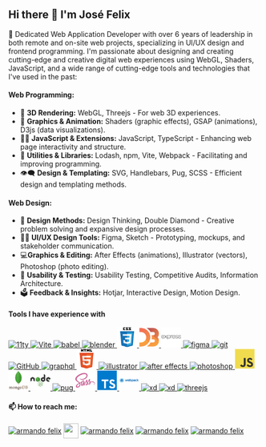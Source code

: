 ## Hi there 👋 I'm José Felix

🔭 Dedicated Web Application Developer with over 6 years of leadership in both remote and on-site web projects, specializing in UI/UX design and frontend programming. I'm passionate about designing and creating cutting-edge and creative digital web experiences using WebGL, Shaders, JavaScript, and a wide range of cutting-edge tools and technologies that I've used in the past:

#### Web Programming:
- 🥽 **3D Rendering:** WebGL, Threejs - For web 3D experiences.
- 🎠 **Graphics & Animation:** Shaders (graphic effects), GSAP (animations), D3js (data visualizations).
- 👨‍💻 **JavaScript & Extensions:** JavaScript, TypeScript - Enhancing web page interactivity and structure.
- 🧹 **Utilities & Libraries:** Lodash, npm, Vite, Webpack - Facilitating and improving programming.
- 👁‍🗨 **Design & Templating:** SVG, Handlebars, Pug, SCSS - Efficient design and templating methods.

#### Web Design:
- 🔬 **Design Methods:** Design Thinking, Double Diamond - Creative problem solving and expansive design processes.
- 🙇‍♀️ **UI/UX Design Tools:** Figma, Sketch - Prototyping, mockups, and stakeholder communication.
- 💻**Graphics & Editing:** After Effects (animations), Illustrator (vectors), Photoshop (photo editing).
- 🧾 **Usability & Testing:** Usability Testing, Competitive Audits, Information Architecture.
- 🗳 **Feedback & Insights:** Hotjar, Interactive Design, Motion Design.

#### Tools I have experience with

<p align="left"> <a href="https://www.11ty.dev/" target="_blank" rel="noreferrer"> <img src="https://gist.githubusercontent.com/vivek32ta/c7f7bf583c1fb1c58d89301ea40f37fd/raw/f4c85cce5790758286b8f155ef9a177710b995df/11ty.svg" alt="11ty" width="40" height="40"/> </a> <a href="https://vitejs.dev/" target="_blank" rel="noreferrer"> <img src="https://upload.wikimedia.org/wikipedia/commons/thumb/f/f1/Vitejs-logo.svg/1039px-Vitejs-logo.svg.png" alt="Vite" width="40" height="40"/> </a> <a href="https://babeljs.io/" target="_blank" rel="noreferrer"> <img src="https://www.vectorlogo.zone/logos/babeljs/babeljs-icon.svg" alt="babel" width="40" height="40"/> </a> <a href="https://www.blender.org/" target="_blank" rel="noreferrer"> <img src="https://download.blender.org/branding/community/blender_community_badge_white.svg" alt="blender" width="40" height="40"/> </a> <a href="https://www.w3schools.com/css/" target="_blank" rel="noreferrer"> <img src="https://raw.githubusercontent.com/devicons/devicon/master/icons/css3/css3-original-wordmark.svg" alt="css3" width="40" height="40"/> </a> <a href="https://d3js.org/" target="_blank" rel="noreferrer"> <img src="https://raw.githubusercontent.com/devicons/devicon/master/icons/d3js/d3js-original.svg" alt="d3js" width="40" height="40"/> </a> <a href="https://expressjs.com" target="_blank" rel="noreferrer"> <img src="https://raw.githubusercontent.com/devicons/devicon/master/icons/express/express-original-wordmark.svg" alt="express" width="40" height="40"/> </a> <a href="https://www.figma.com/" target="_blank" rel="noreferrer"> <img src="https://www.vectorlogo.zone/logos/figma/figma-icon.svg" alt="figma" width="40" height="40"/> </a> <a href="https://git-scm.com/" target="_blank" rel="noreferrer"> <img src="https://www.vectorlogo.zone/logos/git-scm/git-scm-icon.svg" alt="git" width="40" height="40"/> </a> <a href="https://github.com/" target="_blank" rel="noreferrer"> <img src="https://github.githubassets.com/assets/GitHub-Mark-ea2971cee799.png" alt="GitHub" width="40" height="40"/> </a> <a href="https://graphql.org" target="_blank" rel="noreferrer"> <img src="https://www.vectorlogo.zone/logos/graphql/graphql-icon.svg" alt="graphql" width="40" height="40"/> </a> <a href="https://www.w3.org/html/" target="_blank" rel="noreferrer"> <img src="https://raw.githubusercontent.com/devicons/devicon/master/icons/html5/html5-original-wordmark.svg" alt="html5" width="40" height="40"/> </a> <a href="https://www.adobe.com/in/products/illustrator.html" target="_blank" rel="noreferrer"> <img src="https://upload.wikimedia.org/wikipedia/commons/thumb/f/fb/Adobe_Illustrator_CC_icon.svg/1200px-Adobe_Illustrator_CC_icon.svg.png" alt="illustrator" width="40" height="40"/> </a> <a href="https://www.adobe.com/es/products/aftereffects.html" target="_blank" rel="noreferrer"> <img src="https://upload.wikimedia.org/wikipedia/commons/thumb/c/cb/Adobe_After_Effects_CC_icon.svg/1200px-Adobe_After_Effects_CC_icon.svg.png" alt="after effects" width="40" height="40"/> </a> <a href="https://www.photoshop.com/en" target="_blank" rel="noreferrer"> <img src="https://upload.wikimedia.org/wikipedia/commons/thumb/a/af/Adobe_Photoshop_CC_icon.svg/2101px-Adobe_Photoshop_CC_icon.svg.png" alt="photoshop" width="40" height="40"/> </a> <a href="https://developer.mozilla.org/en-US/docs/Web/JavaScript" target="_blank" rel="noreferrer"> <img src="https://raw.githubusercontent.com/devicons/devicon/master/icons/javascript/javascript-original.svg" alt="javascript" width="40" height="40"/> </a> <a href="https://www.mongodb.com/" target="_blank" rel="noreferrer"> <img src="https://raw.githubusercontent.com/devicons/devicon/master/icons/mongodb/mongodb-original-wordmark.svg" alt="mongodb" width="40" height="40"/> </a> <a href="https://nodejs.org" target="_blank" rel="noreferrer"> <img src="https://raw.githubusercontent.com/devicons/devicon/master/icons/nodejs/nodejs-original-wordmark.svg" alt="nodejs" width="40" height="40"/> </a> <a href="https://pugjs.org" target="_blank" rel="noreferrer"> <img src="https://cdn.worldvectorlogo.com/logos/pug.svg" alt="pug" width="40" height="40"/> </a> <a href="https://sass-lang.com" target="_blank" rel="noreferrer"> <img src="https://raw.githubusercontent.com/devicons/devicon/master/icons/sass/sass-original.svg" alt="sass" width="40" height="40"/> </a> <a href="https://www.typescriptlang.org/" target="_blank" rel="noreferrer"> <img src="https://raw.githubusercontent.com/devicons/devicon/master/icons/typescript/typescript-original.svg" alt="typescript" width="40" height="40"/> </a> <a href="https://webpack.js.org" target="_blank" rel="noreferrer"> <img src="https://raw.githubusercontent.com/devicons/devicon/d00d0969292a6569d45b06d3f350f463a0107b0d/icons/webpack/webpack-original-wordmark.svg" alt="webpack" width="40" height="40"/> </a> <a href="https://www.adobe.com/products/xd.html" target="_blank" rel="noreferrer"> <img src="https://encrypted-tbn0.gstatic.com/images?q=tbn:ANd9GcR4Z1224Ow_7ARp9D-xuL1MUxmHdo8458OkgqaIchZ6Kg&s" alt="xd" width="40" height="40"/> </a> <a href="https://react.dev/" target="_blank" rel="noreferrer"> <img src="https://static-00.iconduck.com/assets.00/react-icon-512x512-u6e60ayf.png" alt="xd" width="40" height="40"/> </a> <a href="https://threejs.org/" target="_blank" rel="noreferrer"> <img src="https://global.discourse-cdn.com/standard17/uploads/threejs/optimized/2X/e/e4f86d2200d2d35c30f7b1494e96b9595ebc2751_2_1016x1024.png" alt="threejs" width="40" height="40"/> </a> </p>

#### 📫 How to reach me:
<p align="left">
<a href="https://dribbble.com/josearmandofelix" target="_blank"><img align="center" src="https://cdn.freebiesupply.com/logos/large/2x/dribbble-icon-1-logo-png-transparent.png" alt="armando felix" height="30" width="30" /></a>
<a href="https://www.linkedin.com/in/josearmandofelix/" target="_blank"><img align="center" src="https://upload.wikimedia.org/wikipedia/commons/thumb/c/ca/LinkedIn_logo_initials.png/640px-LinkedIn_logo_initials.png" height="30" width="30" /></a>
<a href="https://twitter.com/jarmandofelix" target="_blank"><img align="center" src="https://raw.githubusercontent.com/rahuldkjain/github-profile-readme-generator/master/src/images/icons/Social/twitter.svg" alt="armando felix" height="30" width="40" /></a>
<a href="https://wa.me/526674772202" target="_blank"><img align="center" src="https://upload.wikimedia.org/wikipedia/commons/thumb/1/19/WhatsApp_logo-color-vertical.svg/2048px-WhatsApp_logo-color-vertical.svg.png" alt="armando felix" height="30" width="30" /></a>
<a href="mailto:josearmando.zara@gmail.com" target="_blank"><img align="center" src="https://upload.wikimedia.org/wikipedia/commons/thumb/4/4e/Mail_%28iOS%29.svg/2048px-Mail_%28iOS%29.svg.png" alt="armando felix" height="30" width="30" /></a>
</p>


